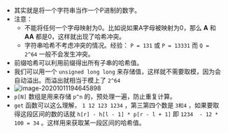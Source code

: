 + 其实就是将一个字符串当作一个P进制的数字。
+ 注意：
  + 不能将任何一个字母映射为0。比如说如果A字母被映射为0，那么 **A** 和 **AA** 都是0，这样就出现了哈希冲突。
  + 字符串哈希不考虑冲突的情况。经验： `P = 131` 或  `P = 13331` 而 `Q = 2^64` 一般不会发生冲突。
+ 前缀哈希可以利用前缀得出所有子串的哈希值。
+ 我们可以用一个 `unsigned long long` 来存储值，这样就不需要取模，因为会自动溢出。而溢出就相当于模上了 `2^64`
+ ![image-20201011194645898](https://cdn.jsdelivr.net/gh/smallzhong/picgo-pic-bed@master/image-20201011194645898.png)
+ `p[N]` 数组是用来存储 `p^n` 的，预处理一遍，防止重复计算。
+ `get` 函数可以这么理解， `1 12 123 1234` ，第三第四个数是 `3和4` ，如果要取得这段区间的数的话就 `h[r] - h[l - 1] * p[r - l + 1]` 即 `1234  - 12 * 100 = 34` 。这样用来获取某一段区间的哈希值。